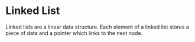 # **Linked List**
Linked lists are a linear data structure. Each element of a linked list stores a piece of data and a pointer which links to the next node. 

